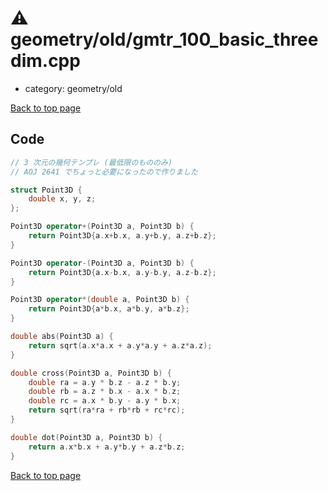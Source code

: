 <!-- mathjax config similar to math.stackexchange -->
<script type="text/javascript" async
  src="https://cdnjs.cloudflare.com/ajax/libs/mathjax/2.7.5/MathJax.js?config=TeX-MML-AM_CHTML">
</script>
<script type="text/x-mathjax-config">
  MathJax.Hub.Config({
    TeX: { equationNumbers: { autoNumber: "AMS" }},
    tex2jax: {
      inlineMath: [ ['$','$'] ],
      processEscapes: true
    },
    "HTML-CSS": { matchFontHeight: false },
    displayAlign: "left",
    displayIndent: "2em"
  });
</script>

<script type="text/javascript" src="https://cdnjs.cloudflare.com/ajax/libs/jquery/3.4.1/jquery.min.js"></script>
<script src="https://cdn.jsdelivr.net/npm/jquery-balloon-js@1.1.2/jquery.balloon.min.js" integrity="sha256-ZEYs9VrgAeNuPvs15E39OsyOJaIkXEEt10fzxJ20+2I=" crossorigin="anonymous"></script>
<script type="text/javascript" src="../../../assets/js/copy-button.js"></script>
<link rel="stylesheet" href="../../../assets/css/copy-button.css" />


# :warning: geometry/old/gmtr_100_basic_threedim.cpp
* category: geometry/old


[Back to top page](../../../index.html)



## Code
```cpp
// 3 次元の幾何テンプレ (最低限のもののみ)
// AOJ 2641 でちょっと必要になったので作りました

struct Point3D {
    double x, y, z;
};

Point3D operator+(Point3D a, Point3D b) {
    return Point3D{a.x+b.x, a.y+b.y, a.z+b.z};
}

Point3D operator-(Point3D a, Point3D b) {
    return Point3D{a.x-b.x, a.y-b.y, a.z-b.z};
}

Point3D operator*(double a, Point3D b) {
    return Point3D{a*b.x, a*b.y, a*b.z};
}

double abs(Point3D a) {
    return sqrt(a.x*a.x + a.y*a.y + a.z*a.z);
}

double cross(Point3D a, Point3D b) {
    double ra = a.y * b.z - a.z * b.y;
    double rb = a.z * b.x - a.x * b.z;
    double rc = a.x * b.y - a.y * b.x;
    return sqrt(ra*ra + rb*rb + rc*rc);
}

double dot(Point3D a, Point3D b) {
    return a.x*b.x + a.y*b.y + a.z*b.z;
}

```

[Back to top page](../../../index.html)

